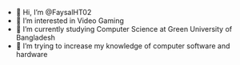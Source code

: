 - 👋 Hi, I’m @FaysalHT02
- 👀 I’m interested in Video Gaming
- 🌱 I’m currently studying Computer Science at Green University of Bangladesh
- 💞️ I’m trying to increase my knowledge of computer software and hardware
